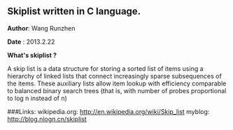 ## Skiplist written in C language.

**Author**: Wang Runzhen

**Date**  : 2013.2.22


**What's skiplist ?**

A skip list is a data structure for storing a sorted list of 
items using a hierarchy of linked lists that connect increasingly
sparse subsequences of the items. These auxiliary lists allow item 
lookup with efficiency comparable to balanced binary search trees 
(that is, with number of probes proportional to log n instead of n)

###Links:
wikipedia.org: <http://en.wikipedia.org/wiki/Skip_list>
myblog: <http://blog.nlogn.cn/skiplist>
